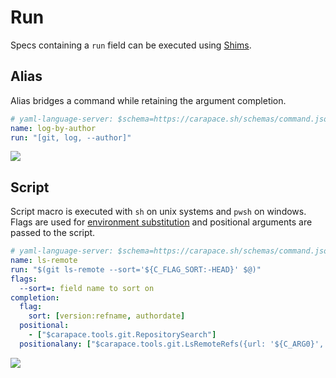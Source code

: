 # Run

Specs containing a `run` field can be executed using [Shims](shim.md).

## Alias

Alias bridges a command while retaining the argument completion.

```yaml
# yaml-language-server: $schema=https://carapace.sh/schemas/command.json
name: log-by-author
run: "[git, log, --author]"
```

![](./run-alias.cast)

## Script

Script macro is executed with `sh` on unix systems and `pwsh` on windows.
Flags are used for [environment substitution](https://github.com/drone/envsubst) and positional arguments are passed to the script.

```yaml
# yaml-language-server: $schema=https://carapace.sh/schemas/command.json
name: ls-remote
run: "$(git ls-remote --sort='${C_FLAG_SORT:-HEAD}' $@)"
flags:
  --sort=: field name to sort on
completion:
  flag:
    sort: [version:refname, authordate]
  positional:
    - ["$carapace.tools.git.RepositorySearch"]
  positionalany: ["$carapace.tools.git.LsRemoteRefs({url: '${C_ARG0}', branches: true, tags: true})"]
```

![](./run-script.cast)
